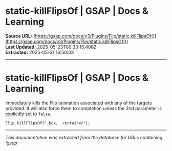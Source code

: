 # static-killFlipsOf | GSAP | Docs & Learning

**Source URL:** [https://gsap.com/docs/v3/Plugins/Flip/static.killFlipsOf()](https://gsap.com/docs/v3/Plugins/Flip/static.killFlipsOf())  
**Last Updated:** 2025-05-23T00:30:15.406Z  
**Extracted:** 2025-05-31 16:56:03

---

# static-killFlipsOf | GSAP | Docs & Learning

Immediately kills the Flip animation associated with any of the targets provided. It will also force them to completion unless the 2nd parameter is explicitly set to `false`.

```
Flip.killFlipsOf(".box, .container");
```

---

*This documentation was extracted from the database for URLs containing 'gsap'*
